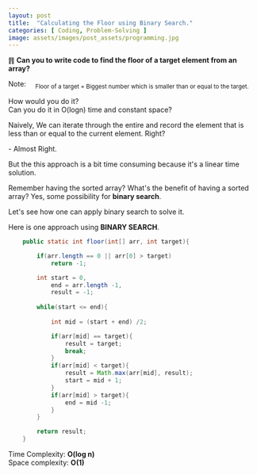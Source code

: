 ```yaml
---
layout: post
title:  "Calculating the Floor using Binary Search."
categories: [ Coding, Problem-Solving ]
image: assets/images/post_assets/programming.jpg
---
```



䷢ **Can you to write code to find the floor of a target element from an array?** 
 
 Note: &nbsp; &nbsp;<sub> Floor of a target = Biggest number which is smaller than or equal to the target.</sub>

 How would you do it? \
 Can you do it in O(logn) time and constant space?




 <!-- Add some explanation and description here. -->


<!-- Code snippet starts here. -->


Naively, We can iterate through the entire and record the element that is less than or equal to the current element. Right?  
 
\- Almost Right. 
 
But the this approach is a bit time consuming because it's a linear time solution.  

Remember having the sorted array? What's the benefit of having a sorted array? Yes, some possibility for **binary search**.
 

Let's see how one can apply binary search to solve it. 
 

Here is one approach using **BINARY SEARCH**.
 
~~~java
    public static int floor(int[] arr, int target){

        if(arr.length == 0 || arr[0] > target) 
            return -1;

        int start = 0, 
            end = arr.length -1, 
            result = -1;
        
        while(start <= end){
            
            int mid = (start + end) /2;

            if(arr[mid] == target){
                result = target;
                break;
            }
            if(arr[mid] < target){
                result = Math.max(arr[mid], result);
                start = mid + 1;
            }
            if(arr[mid] > target){
                end = mid -1;
            }
        }

        return result;
    }
~~~


Time Complexity: **O(log n)**  
Space complexity: **O(1)**
 
 